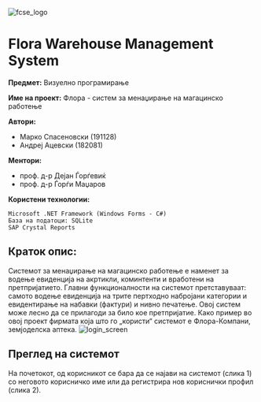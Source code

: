 ![fcse_logo](https://2018.skopje.wordcamp.org/files/2018/09/Logo_FINKI_UKIM_EN.jpg)
# Flora Warehouse Management System

**Предмет:** Визуелно програмирање

**Име на проект:** Флора - систем за менаџирање на магацинско работење

**Автори:**
- Марко Спасеновски (191128)
- Андреј Ацевски (182081)



**Ментори:** 
- проф. д-р Дејан Ѓорѓевиќ
- проф. д-р Ѓорѓи Маџаров



**Користени технологии:**
```
Microsoft .NET Framework (Windows Forms - C#)
База на податоци: SQLite
SAP Crystal Reports
```



## **Краток опис:** 
Системот за менаџирање на магацинско работење е наменет за водење евиденција на акртикли, коминтенти и вработени на претпријатието. Главни функционалности на системот претставуваат: самото водење евиденција на трите пертходно набројани категории и евидентирање на набавки (фактури) и нивно печатење. Овој систем може лесно да се прилагоди за било кое претпријатие. Како пример во овој проект фирмата која што го „користи“ системот е Флора-Компани, земјоделска аптека. 
![login_screen](https://imgur.com/xhczbPm)


## Преглед на системот
На почетокот, од корисникот се бара да се најави на системот (слика 1) со неговото корисничко име или да регистрира нов кориснички профил (слика 2).

